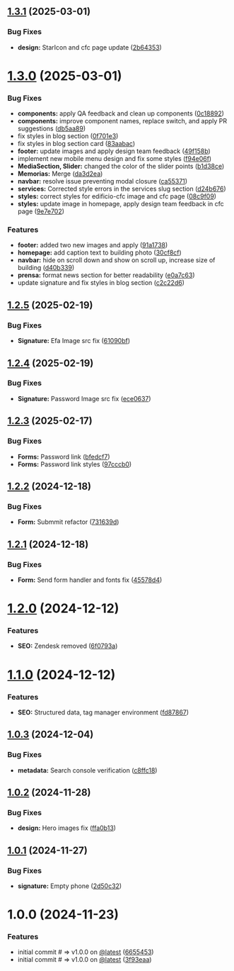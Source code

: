 ## [1.3.1](https://github.com/tavomak/Cfc-Capital-frontend/compare/v1.3.0...v1.3.1) (2025-03-01)

### Bug Fixes

- **design:** StarIcon and cfc page update ([2b64353](https://github.com/tavomak/Cfc-Capital-frontend/commit/2b643534d076dea3e0781a656d0717db47cc90d5))

# [1.3.0](https://github.com/tavomak/Cfc-Capital-frontend/compare/v1.2.5...v1.3.0) (2025-03-01)

### Bug Fixes

- **components:** apply QA feedback and clean up components ([0c18892](https://github.com/tavomak/Cfc-Capital-frontend/commit/0c18892205f1efd580a4a309a8e4e4e0623ce989))
- **components:** improve component names, replace switch, and apply PR suggestions ([db5aa89](https://github.com/tavomak/Cfc-Capital-frontend/commit/db5aa89828f7ac6ce02d059169c6a8704b4f3c0a))
- fix styles in blog section ([0f701e3](https://github.com/tavomak/Cfc-Capital-frontend/commit/0f701e3017fcf7c813ce994a8f7c4f6f931513bf))
- fix styles in blog section card ([83aabac](https://github.com/tavomak/Cfc-Capital-frontend/commit/83aabacb7ff5c5b87b901bbe5dc666f0e92b95f4))
- **footer:** update images and apply design team feedback ([49f158b](https://github.com/tavomak/Cfc-Capital-frontend/commit/49f158bb2761385f170b6fdf29da65e46d08e8a6))
- implement new mobile menu design and fix some styles ([f94e06f](https://github.com/tavomak/Cfc-Capital-frontend/commit/f94e06fccbf62ce9aec79b040859ab99d19d3e97))
- **MediaSection, Slider:** changed the color of the slider points ([b1d38ce](https://github.com/tavomak/Cfc-Capital-frontend/commit/b1d38ce5a51e9d5be5d6b2e5077f39f1de5af189))
- **Memorias:** Merge ([da3d2ea](https://github.com/tavomak/Cfc-Capital-frontend/commit/da3d2eacafcdb1c102e9eacb2635e42ed3aa9dd5))
- **navbar:** resolve issue preventing modal closure ([ca55371](https://github.com/tavomak/Cfc-Capital-frontend/commit/ca553710c3060275f6766d331d11cf64c7a7810d))
- **services:** Corrected style errors in the services slug section ([d24b676](https://github.com/tavomak/Cfc-Capital-frontend/commit/d24b676741ae427da16f89f9acaeedf58057bfc6))
- **styles:** correct styles for edificio-cfc image and cfc page ([08c9f09](https://github.com/tavomak/Cfc-Capital-frontend/commit/08c9f09ed4c4b99a34d8e6358467560ffa295562))
- **styles:** update image in homepage, apply design team feedback in cfc page ([9e7e702](https://github.com/tavomak/Cfc-Capital-frontend/commit/9e7e702cf62ab851f8730bdd8839e8a604558aa2))

### Features

- **footer:** added two new images and apply ([91a1738](https://github.com/tavomak/Cfc-Capital-frontend/commit/91a1738b4570f946a1d8f880e0951c7aca5c281a))
- **homepage:** add caption text to building photo ([30cf8cf](https://github.com/tavomak/Cfc-Capital-frontend/commit/30cf8cfaf599ee05915148e3ed30e21267ef35c6))
- **navbar:** hide on scroll down and show on scroll up, increase size of building ([d40b339](https://github.com/tavomak/Cfc-Capital-frontend/commit/d40b339e0169409f89da64dd4a500717d3e455b2))
- **prensa:** format news section for better readability ([e0a7c63](https://github.com/tavomak/Cfc-Capital-frontend/commit/e0a7c6366c8a820f0d70fcc2bacc8d43a05ffd54))
- update signature and fix styles in blog section ([c2c22d6](https://github.com/tavomak/Cfc-Capital-frontend/commit/c2c22d670116856fab0caf9492e232d5fdecd2d4))

## [1.2.5](https://github.com/tavomak/Cfc-Capital-frontend/compare/v1.2.4...v1.2.5) (2025-02-19)

### Bug Fixes

- **Signature:** Efa Image src fix ([61090bf](https://github.com/tavomak/Cfc-Capital-frontend/commit/61090bfd4d6d73c9edf6e6b2bdedfba6494a5d22))

## [1.2.4](https://github.com/tavomak/Cfc-Capital-frontend/compare/v1.2.3...v1.2.4) (2025-02-19)

### Bug Fixes

- **Signature:** Password Image src fix ([ece0637](https://github.com/tavomak/Cfc-Capital-frontend/commit/ece06377498f15b1e8402c8c1b950fe82af5e74b))

## [1.2.3](https://github.com/tavomak/Cfc-Capital-frontend/compare/v1.2.2...v1.2.3) (2025-02-17)

### Bug Fixes

- **Forms:** Password link ([bfedcf7](https://github.com/tavomak/Cfc-Capital-frontend/commit/bfedcf776fc005857bbc1fe60d8637b23e6e6a8b))
- **Forms:** Password link styles ([97cccb0](https://github.com/tavomak/Cfc-Capital-frontend/commit/97cccb0109a5edcf507dc0452ac128e98dcaee57))

## [1.2.2](https://github.com/tavomak/Cfc-Capital-frontend/compare/v1.2.1...v1.2.2) (2024-12-18)

### Bug Fixes

- **Form:** Submmit refactor ([731639d](https://github.com/tavomak/Cfc-Capital-frontend/commit/731639d5986455ba2df92dbdb3c6f81db82a5dec))

## [1.2.1](https://github.com/tavomak/Cfc-Capital-frontend/compare/v1.2.0...v1.2.1) (2024-12-18)

### Bug Fixes

- **Form:** Send form handler and fonts fix ([45578d4](https://github.com/tavomak/Cfc-Capital-frontend/commit/45578d48b8d04bcde1a83f78d611f44dd3ac84e4))

# [1.2.0](https://github.com/tavomak/Cfc-Capital-frontend/compare/v1.1.0...v1.2.0) (2024-12-12)

### Features

- **SEO:** Zendesk removed ([6f0793a](https://github.com/tavomak/Cfc-Capital-frontend/commit/6f0793a0a14cde8870ca12a4c9d0a7a1eba64c6f))

# [1.1.0](https://github.com/tavomak/Cfc-Capital-frontend/compare/v1.0.3...v1.1.0) (2024-12-12)

### Features

- **SEO:** Structured data, tag manager environment ([fd87867](https://github.com/tavomak/Cfc-Capital-frontend/commit/fd87867ea861e4fa09bfaf4ad07a9cda210d59c6))

## [1.0.3](https://github.com/tavomak/Cfc-Capital-frontend/compare/v1.0.2...v1.0.3) (2024-12-04)

### Bug Fixes

- **metadata:** Search console verification ([c8ffc18](https://github.com/tavomak/Cfc-Capital-frontend/commit/c8ffc18301aa509f16a50a9756c611da16678cc7))

## [1.0.2](https://github.com/tavomak/Cfc-Capital-frontend/compare/v1.0.1...v1.0.2) (2024-11-28)

### Bug Fixes

- **design:** Hero images fix ([ffa0b13](https://github.com/tavomak/Cfc-Capital-frontend/commit/ffa0b139071a026206f6dce5f80d9348219568a5))

## [1.0.1](https://github.com/tavomak/Cfc-Capital-frontend/compare/v1.0.0...v1.0.1) (2024-11-27)

### Bug Fixes

- **signature:** Empty phone ([2d50c32](https://github.com/tavomak/Cfc-Capital-frontend/commit/2d50c326cb2ff1bc8b511157b2228167fe86aacd))

# 1.0.0 (2024-11-23)

### Features

- initial commit # => v1.0.0 on [@latest](https://github.com/latest) ([6655453](https://github.com/tavomak/Cfc-Capital-frontend/commit/6655453c4e9a61073082d3ace20072dc3e8188c3))
- initial commit # => v1.0.0 on [@latest](https://github.com/latest) ([3f93eaa](https://github.com/tavomak/Cfc-Capital-frontend/commit/3f93eaafae5f24224d62f592922a66639c441b38))
